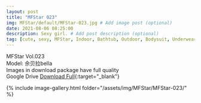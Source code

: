 ```yaml
---
layout: post
title: "MFStar 023"
img: MFStar/default/MFStar-023.jpg # Add image post (optional)
date: 2021-08-06 08:25:00
description: Sexy girl. # Add post description (optional)
tag: [cute, sexy, MFStar, Indoor, Bathtub, Outdoor, Bodysuit, Underwear, Cosplay, Big Tits, Tattoo, CHINAGIRLS]
---
```

MFStar Vol.023  
Model: 佘贝拉bella     
Images in download package have full quality                    
Google Drive [Download Full](http://gestyy.com/eoG9n8){:target="_blank"}

{% include image-gallery.html folder="/assets/img/MFStar/MFStar-023/" %}
